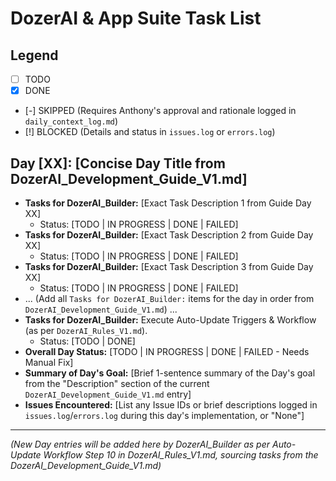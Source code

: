 # DozerAI & App Suite Task List

## Legend
-   [ ] TODO
-   [x] DONE
-   [-] SKIPPED (Requires Anthony's approval and rationale logged in `daily_context_log.md`)
-   [!] BLOCKED (Details and status in `issues.log` or `errors.log`)

## Day [XX]: [Concise Day Title from DozerAI_Development_Guide_V1.md]
*   **Tasks for DozerAI_Builder:** [Exact Task Description 1 from Guide Day XX]
    *   Status: [TODO | IN PROGRESS | DONE | FAILED]
*   **Tasks for DozerAI_Builder:** [Exact Task Description 2 from Guide Day XX]
    *   Status: [TODO | IN PROGRESS | DONE | FAILED]
*   **Tasks for DozerAI_Builder:** [Exact Task Description 3 from Guide Day XX]
    *   Status: [TODO | IN PROGRESS | DONE | FAILED]
*   ... (Add all `Tasks for DozerAI_Builder:` items for the day in order from `DozerAI_Development_Guide_V1.md`) ...
*   **Tasks for DozerAI_Builder:** Execute Auto-Update Triggers & Workflow (as per `DozerAI_Rules_V1.md`).
    *   Status: [TODO | DONE]
*   **Overall Day Status:** [TODO | IN PROGRESS | DONE | FAILED - Needs Manual Fix]
*   **Summary of Day's Goal:** [Brief 1-sentence summary of the Day's goal from the "Description" section of the current `DozerAI_Development_Guide_V1.md` entry]
*   **Issues Encountered:** [List any Issue IDs or brief descriptions logged in `issues.log`/`errors.log` during this day's implementation, or "None"]

---
*(New Day entries will be added here by DozerAI_Builder as per Auto-Update Workflow Step 10 in DozerAI_Rules_V1.md, sourcing tasks from the DozerAI_Development_Guide_V1.md)*